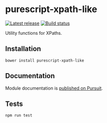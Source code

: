 # purescript-xpath-like

[![Latest release](http://img.shields.io/github/release/bbarker/purescript-xpath-like.svg)](https://github.com/bbarker/purescript-xpath-like/releases)
[![Build status](https://travis-ci.org/bbarker/purescript-xpath-like.svg?branch=master)](https://travis-ci.org/bbarker/purescript-xpath-like)

Utility functions for XPaths.


## Installation

```
bower install purescript-xpath-like
```

## Documentation

Module documentation is [published on Pursuit](http://pursuit.purescript.org/packages/purescript-xpath-like).

## Tests

`npm run test`
